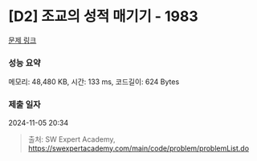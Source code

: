 # [D2] 조교의 성적 매기기 - 1983 

[문제 링크](https://swexpertacademy.com/main/code/problem/problemDetail.do?contestProbId=AV5PwGK6AcIDFAUq) 

### 성능 요약

메모리: 48,480 KB, 시간: 133 ms, 코드길이: 624 Bytes

### 제출 일자

2024-11-05 20:34



> 출처: SW Expert Academy, https://swexpertacademy.com/main/code/problem/problemList.do